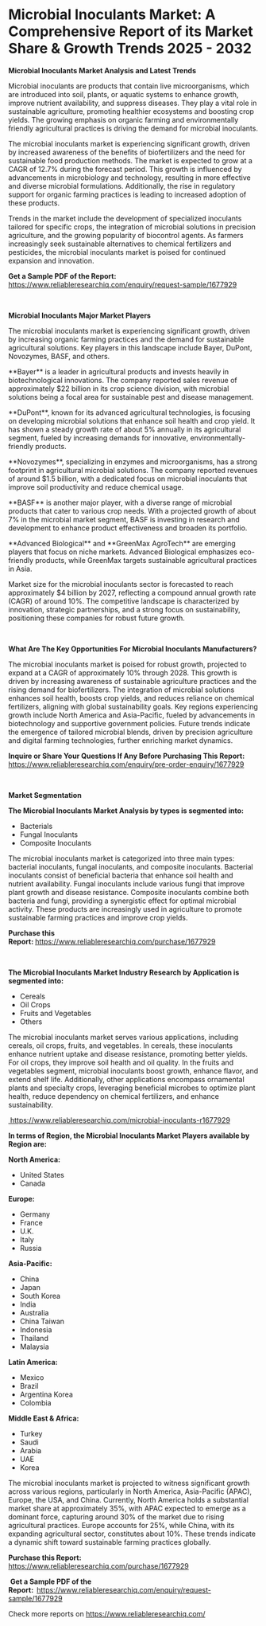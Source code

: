 <p><h1>Microbial Inoculants Market: A Comprehensive Report of its Market Share & Growth Trends 2025 - 2032</h1></p><p><strong>Microbial Inoculants Market Analysis and Latest Trends</strong></p>
<p><p>Microbial inoculants are products that contain live microorganisms, which are introduced into soil, plants, or aquatic systems to enhance growth, improve nutrient availability, and suppress diseases. They play a vital role in sustainable agriculture, promoting healthier ecosystems and boosting crop yields. The growing emphasis on organic farming and environmentally friendly agricultural practices is driving the demand for microbial inoculants.</p><p>The microbial inoculants market is experiencing significant growth, driven by increased awareness of the benefits of biofertilizers and the need for sustainable food production methods. The market is expected to grow at a CAGR of 12.7% during the forecast period. This growth is influenced by advancements in microbiology and technology, resulting in more effective and diverse microbial formulations. Additionally, the rise in regulatory support for organic farming practices is leading to increased adoption of these products.</p><p>Trends in the market include the development of specialized inoculants tailored for specific crops, the integration of microbial solutions in precision agriculture, and the growing popularity of biocontrol agents. As farmers increasingly seek sustainable alternatives to chemical fertilizers and pesticides, the microbial inoculants market is poised for continued expansion and innovation.</p></p>
<p><strong>Get a Sample PDF of the Report:&nbsp;</strong> <a href="https://www.reliableresearchiq.com/enquiry/request-sample/1677929?utm_campaign=3353&utm_medium=2&utm_source=Github&utm_content=ia&utm_term=25032025&utm_id=microbial-inoculants">https://www.reliableresearchiq.com/enquiry/request-sample/1677929</a></p>
<p>&nbsp;</p>
<p><strong>Microbial Inoculants Major Market Players</strong></p>
<p><p>The microbial inoculants market is experiencing significant growth, driven by increasing organic farming practices and the demand for sustainable agricultural solutions. Key players in this landscape include Bayer, DuPont, Novozymes, BASF, and others. </p><p>**Bayer** is a leader in agricultural products and invests heavily in biotechnological innovations. The company reported sales revenue of approximately $22 billion in its crop science division, with microbial solutions being a focal area for sustainable pest and disease management.</p><p>**DuPont**, known for its advanced agricultural technologies, is focusing on developing microbial solutions that enhance soil health and crop yield. It has shown a steady growth rate of about 5% annually in its agricultural segment, fueled by increasing demands for innovative, environmentally-friendly products.</p><p>**Novozymes**, specializing in enzymes and microorganisms, has a strong footprint in agricultural microbial solutions. The company reported revenues of around $1.5 billion, with a dedicated focus on microbial inoculants that improve soil productivity and reduce chemical usage.</p><p>**BASF** is another major player, with a diverse range of microbial products that cater to various crop needs. With a projected growth of about 7% in the microbial market segment, BASF is investing in research and development to enhance product effectiveness and broaden its portfolio.</p><p>**Advanced Biological** and **GreenMax AgroTech** are emerging players that focus on niche markets. Advanced Biological emphasizes eco-friendly products, while GreenMax targets sustainable agricultural practices in Asia.</p><p>Market size for the microbial inoculants sector is forecasted to reach approximately $4 billion by 2027, reflecting a compound annual growth rate (CAGR) of around 10%. The competitive landscape is characterized by innovation, strategic partnerships, and a strong focus on sustainability, positioning these companies for robust future growth.</p></p>
<p>&nbsp;</p>
<p><strong>What Are The Key Opportunities For Microbial Inoculants Manufacturers?</strong></p>
<p><p>The microbial inoculants market is poised for robust growth, projected to expand at a CAGR of approximately 10% through 2028. This growth is driven by increasing awareness of sustainable agriculture practices and the rising demand for biofertilizers. The integration of microbial solutions enhances soil health, boosts crop yields, and reduces reliance on chemical fertilizers, aligning with global sustainability goals. Key regions experiencing growth include North America and Asia-Pacific, fueled by advancements in biotechnology and supportive government policies. Future trends indicate the emergence of tailored microbial blends, driven by precision agriculture and digital farming technologies, further enriching market dynamics.</p></p>
<p><strong>Inquire or Share Your Questions If Any Before Purchasing This Report:</strong> <a href="https://www.reliableresearchiq.com/enquiry/pre-order-enquiry/1677929?utm_campaign=3353&utm_medium=2&utm_source=Github&utm_content=ia&utm_term=25032025&utm_id=microbial-inoculants">https://www.reliableresearchiq.com/enquiry/pre-order-enquiry/1677929</a></p>
<p>&nbsp;</p>
<p><strong>Market Segmentation</strong></p>
<p><strong>The Microbial Inoculants Market Analysis by types is segmented into:</strong></p>
<p><ul><li>Bacterials</li><li>Fungal Inoculants</li><li>Composite Inoculants</li></ul></p>
<p><p>The microbial inoculants market is categorized into three main types: bacterial inoculants, fungal inoculants, and composite inoculants. Bacterial inoculants consist of beneficial bacteria that enhance soil health and nutrient availability. Fungal inoculants include various fungi that improve plant growth and disease resistance. Composite inoculants combine both bacteria and fungi, providing a synergistic effect for optimal microbial activity. These products are increasingly used in agriculture to promote sustainable farming practices and improve crop yields.</p></p>
<p><strong>Purchase this Report:&nbsp;</strong><a href="https://www.reliableresearchiq.com/purchase/1677929?utm_campaign=3353&utm_medium=2&utm_source=Github&utm_content=ia&utm_term=25032025&utm_id=microbial-inoculants">https://www.reliableresearchiq.com/purchase/1677929</a></p>
<p>&nbsp;</p>
<p><strong>The Microbial Inoculants Market Industry Research by Application is segmented into:</strong></p>
<p><ul><li>Cereals</li><li>Oil Crops</li><li>Fruits and Vegetables</li><li>Others</li></ul></p>
<p><p>The microbial inoculants market serves various applications, including cereals, oil crops, fruits, and vegetables. In cereals, these inoculants enhance nutrient uptake and disease resistance, promoting better yields. For oil crops, they improve soil health and oil quality. In the fruits and vegetables segment, microbial inoculants boost growth, enhance flavor, and extend shelf life. Additionally, other applications encompass ornamental plants and specialty crops, leveraging beneficial microbes to optimize plant health, reduce dependency on chemical fertilizers, and enhance sustainability.</p></p>
<p><a href="https://www.reliableresearchiq.com/microbial-inoculants-r1677929?utm_campaign=3353&utm_medium=2&utm_source=Github&utm_content=ia&utm_term=25032025&utm_id=microbial-inoculants">&nbsp;https://www.reliableresearchiq.com/microbial-inoculants-r1677929</a></p>
<p><strong>In terms of Region, the Microbial Inoculants Market Players available by Region are:</strong></p>
<p>
    <p> <strong> North America: </strong>
        <ul>
            <li>United States</li>
            <li>Canada</li>
        </ul>
        </p> 
    <p> <strong> Europe: </strong>
        <ul>
            <li>Germany</li>
            <li>France</li>
            <li>U.K.</li>
            <li>Italy</li>
            <li>Russia</li>
        </ul>
        </p> 
    <p> <strong> Asia-Pacific: </strong>
        <ul>
            <li>China</li>
            <li>Japan</li>
            <li>South Korea</li>
            <li>India</li>
            <li>Australia</li>
            <li>China Taiwan</li>
            <li>Indonesia</li>
            <li>Thailand</li>
            <li>Malaysia</li>
        </ul>
        </p> 
    <p> <strong> Latin America: </strong>
        <ul>
            <li>Mexico</li>
            <li>Brazil</li>
            <li>Argentina Korea</li>
            <li>Colombia</li>
        </ul>
        </p> 
    <p> <strong> Middle East & Africa: </strong>
        <ul>
            <li>Turkey</li>
            <li>Saudi</li>
            <li>Arabia</li>
            <li>UAE</li>
            <li>Korea</li>
        </ul>
    </p>
    </p>
<p><p>The microbial inoculants market is projected to witness significant growth across various regions, particularly in North America, Asia-Pacific (APAC), Europe, the USA, and China. Currently, North America holds a substantial market share at approximately 35%, with APAC expected to emerge as a dominant force, capturing around 30% of the market due to rising agricultural practices. Europe accounts for 25%, while China, with its expanding agricultural sector, constitutes about 10%. These trends indicate a dynamic shift toward sustainable farming practices globally.</p></p>
<p><strong>Purchase this Report: </strong><a href="https://www.reliableresearchiq.com/purchase/1677929?utm_campaign=3353&utm_medium=2&utm_source=Github&utm_content=ia&utm_term=25032025&utm_id=microbial-inoculants">https://www.reliableresearchiq.com/purchase/1677929</a></p>
<p>&nbsp;<strong>Get a Sample PDF of the Report:&nbsp;&nbsp;</strong><a href="https://www.reliableresearchiq.com/enquiry/request-sample/1677929?utm_campaign=3353&utm_medium=2&utm_source=Github&utm_content=ia&utm_term=25032025&utm_id=microbial-inoculants">https://www.reliableresearchiq.com/enquiry/request-sample/1677929</a></p>
<p><strong></strong></p>
<p>Check more reports on <a href="https://www.reliableresearchiq.com/?utm_campaign=3353&utm_medium=2&utm_source=Github&utm_content=ia&utm_term=25032025&utm_id=microbial-inoculants">https://www.reliableresearchiq.com/</a></p>